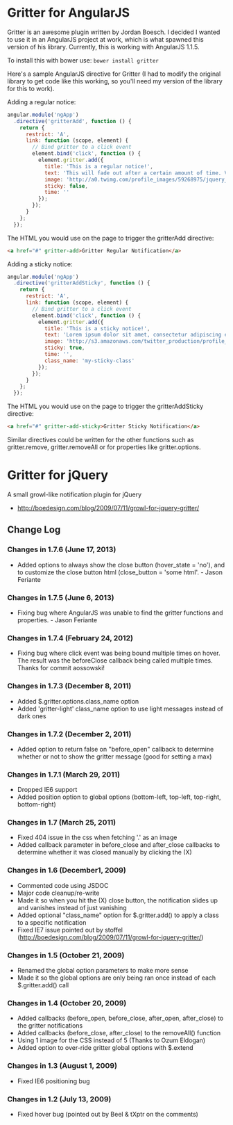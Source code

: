 # Gritter for AngularJS
Gritter is an awesome plugin written by Jordan Boesch. I decided I wanted to use it in an AngularJS project at work, which is what spawned this version of his library. Currently, this is working with AngularJS 1.1.5.

To install this with bower use:
``` bower install gritter ```

Here's a sample AngularJS directive for Gritter (I had to modify the original library to get code like this working, so you'll need my version of the library for this to work).

Adding a regular notice:
```javascript
angular.module('ngApp')
  .directive('gritterAdd', function () {
    return {
      restrict: 'A',
      link: function (scope, element) {
        // Bind gritter to a click event
        element.bind('click', function () {
          element.gritter.add({
            title: 'This is a regular notice!',
            text: 'This will fade out after a certain amount of time. Vivamus eget tincidunt velit. Cum sociis natoque penatibus et <a href="#" style="color:#ccc">magnis dis parturient</a> montes, nascetur ridiculus mus.',
            image: 'http://a0.twimg.com/profile_images/59268975/jquery_avatar_bigger.png',
            sticky: false,
            time: ''
          });
        });
      }
    };
  });
```

The HTML you would use on the page to trigger the gritterAdd directive:
```html
<a href="#" gritter-add>Gritter Regular Notification</a>
```

Adding a sticky notice:
```javascript
angular.module('ngApp')
  .directive('gritterAddSticky', function () {
    return {
      restrict: 'A',
      link: function (scope, element) {
        // Bind gritter to a click event
        element.bind('click', function () {
          element.gritter.add({
            title: 'This is a sticky notice!',
            text: 'Lorem ipsum dolor sit amet, consectetur adipiscing elit. Vivamus eget tincidunt velit. Cum sociis natoque penatibus et <a href="#" style="color:#ccc">magnis dis parturient</a> montes, nascetur ridiculus mus.',
            image: 'http://s3.amazonaws.com/twitter_production/profile_images/132499022/myface_bigger.jpg',
            sticky: true,
            time: '',
            class_name: 'my-sticky-class'
          });
        });
      }
    };
  });
```

The HTML you would use on the page to trigger the gritterAddSticky directive:
```html
<a href="#" gritter-add-sticky>Gritter Sticky Notification</a>
```

Similar directives could be written for the other functions such as gritter.remove, gritter.removeAll or for properties like gritter.options.


# Gritter for jQuery 

A small growl-like notification plugin for jQuery
- http://boedesign.com/blog/2009/07/11/growl-for-jquery-gritter/

## Change Log

### Changes in 1.7.6 (June 17, 2013)

* Added options to always show the close button (hover_state = 'no'), and to customize the close button html (close_button = 'some html'. - Jason Feriante

### Changes in 1.7.5 (June 6, 2013)

* Fixing bug where AngularJS was unable to find the gritter functions and properties. - Jason Feriante

### Changes in 1.7.4 (February 24, 2012)

* Fixing bug where click event was being bound multiple times on hover. The result was the beforeClose callback being called multiple times. Thanks for commit aossowski!

### Changes in 1.7.3 (December 8, 2011)

* Added $.gritter.options.class_name option
* Added 'gritter-light' class_name option to use light messages instead of dark ones

### Changes in 1.7.2 (December 2, 2011)

* Added option to return false on "before_open" callback to determine whether or not to show the gritter message (good for setting a max)

### Changes in 1.7.1 (March 29, 2011)

* Dropped IE6 support
* Added position option to global options (bottom-left, top-left, top-right, bottom-right)

### Changes in 1.7 (March 25, 2011)

* Fixed 404 issue in the css when fetching '.' as an image
* Added callback parameter in before_close and after_close callbacks to determine whether it was closed manually by clicking the (X)

### Changes in 1.6 (December1, 2009)

* Commented code using JSDOC
* Major code cleanup/re-write
* Made it so when you hit the (X) close button, the notification slides up and vanishes instead of just vanishing
* Added optional "class_name" option for $.gritter.add() to apply a class to a specific notification
* Fixed IE7 issue pointed out by stoffel (http://boedesign.com/blog/2009/07/11/growl-for-jquery-gritter/) 

### Changes in 1.5 (October 21, 2009)

* Renamed the global option parameters to make more sense
* Made it so the global options are only being ran once instead of each $.gritter.add() call

### Changes in 1.4 (October 20, 2009)

* Added callbacks (before_open, before_close, after_open, after_close) to the gritter notifications
* Added callbacks (before_close, after_close) to the removeAll() function
* Using 1 image for the CSS instead of 5 (Thanks to Ozum Eldogan)
* Added option to over-ride gritter global options with $.extend

### Changes in 1.3 (August 1, 2009)

* Fixed IE6 positioning bug

### Changes in 1.2 (July 13, 2009)

* Fixed hover bug (pointed out by Beel & tXptr on the comments)
